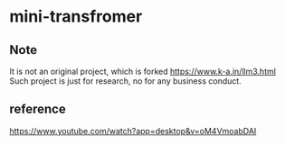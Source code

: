 # mini-transfromer

## Note
It is not an original project, which is forked https://www.k-a.in/llm3.html
Such project is just for research, no for any business conduct.

## reference
https://www.youtube.com/watch?app=desktop&v=oM4VmoabDAI
